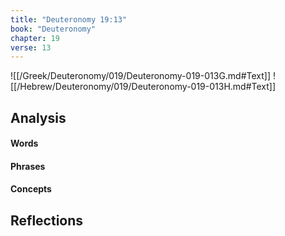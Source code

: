 ```yaml
---
title: "Deuteronomy 19:13"
book: "Deuteronomy"
chapter: 19
verse: 13
---
```

![[/Greek/Deuteronomy/019/Deuteronomy-019-013G.md#Text]]
![[/Hebrew/Deuteronomy/019/Deuteronomy-019-013H.md#Text]]

## Analysis

#### Words

#### Phrases

#### Concepts

## Reflections
